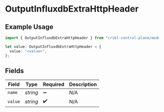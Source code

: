 # OutputInfluxdbExtraHttpHeader

## Example Usage

```typescript
import { OutputInfluxdbExtraHttpHeader } from "cribl-control-plane/models";

let value: OutputInfluxdbExtraHttpHeader = {
  value: "<value>",
};
```

## Fields

| Field              | Type               | Required           | Description        |
| ------------------ | ------------------ | ------------------ | ------------------ |
| `name`             | *string*           | :heavy_minus_sign: | N/A                |
| `value`            | *string*           | :heavy_check_mark: | N/A                |
